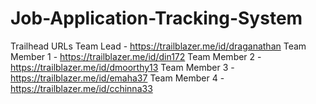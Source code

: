 # Job-Application-Tracking-System
Trailhead URLs
Team Lead - https://trailblazer.me/id/draganathan
Team Member 1 - https://trailblazer.me/id/din172
Team Member 2 - https://trailblazer.me/id/dmoorthy13
Team Member 3 - https://trailblazer.me/id/emaha37
Team Member 4 - https://trailblazer.me/id/cchinna33
